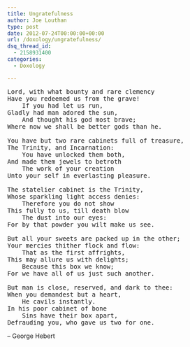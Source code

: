 ```yaml
---
title: Ungratefulness
author: Joe Louthan
type: post
date: 2012-07-24T00:00:00+00:00
url: /doxology/ungratefulness/
dsq_thread_id:
  - 2158931400
categories:
  - Doxology

---
```

<pre>Lord, with what bounty and rare clemency
Have you redeemed us from the grave!
    If you had let us run,
Gladly had man adored the sun,
    And thought his god most brave;
Where now we shall be better gods than he.

You have but two rare cabinets full of treasure,
The Trinity, and Incarnation:
    You have unlocked them both,
And made them jewels to betroth
    The work of your creation
Unto your self in everlasting pleasure.

The statelier cabinet is the Trinity,
Whose sparkling light access denies:
    Therefore you do not show
This fully to us, till death blow
    The dust into our eyes:
For by that powder you wilt make us see.

But all your sweets are packed up in the other;
Your mercies thither flock and flow:
    That as the first affrights,
This may allure us with delights;
    Because this box we know;
For we have all of us just such another.

But man is close, reserved, and dark to thee:
When you demandest but a heart,
    He cavils instantly.
In his poor cabinet of bone
    Sins have their box apart,
Defrauding you, who gave us two for one.</pre>

&#8211; George Hebert